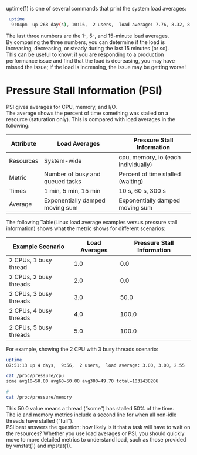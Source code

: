 uptime(1) is one of several commands that print the system load averages:

```bash
 uptime
  9:04pm  up 268 day(s), 10:16,  2 users,  load average: 7.76, 8.32, 8.60
```

The last three numbers are the 1-, 5-, and 15-minute load averages.\
By comparing the three numbers, you can determine if the load is increasing, decreasing, or steady during the last 15 minutes (or so).\
This can be useful to know: if you are responding to a production performance issue and find that the load is decreasing, you may have missed the issue; if the load is increasing, the issue may be getting worse!

# Pressure Stall Information (PSI)

PSI gives averages for CPU, memory, and I/O.\
The average shows the percent of time something was stalled on a resource (saturation only). This is compared with load averages in the following:

| Attribute | Load Averages                   | Pressure Stall Information          |
| --------- | ------------------------------- | ----------------------------------- |
| Resources | System-wide                     | cpu, memory, io (each individually) |
| Metric    | Number of busy and queued tasks | Percent of time stalled (waiting)   |
| Times     | 1 min, 5 min, 15 min            | 10 s, 60 s, 300 s                   |
| Average   | Exponentially damped moving sum | Exponentially damped moving sum     |

The following Table(Linux load average examples versus pressure stall information) shows what the metric shows for different scenarios:

| Example Scenario       | Load Averages | Pressure Stall Information |
| ---------------------- | ------------- | -------------------------- |
| 2 CPUs, 1 busy thread  | 1.0           | 0.0                        |
| 2 CPUs, 2 busy threads | 2.0           | 0.0                        |
| 2 CPUs, 3 busy threads | 3.0           | 50.0                       |
| 2 CPUs, 4 busy threads | 4.0           | 100.0                      |
| 2 CPUs, 5 busy threads | 5.0           | 100.0                      |

For example, showing the 2 CPU with 3 busy threads scenario:

```bash
uptime
07:51:13 up 4 days,  9:56,  2 users,  load average: 3.00, 3.00, 2.55

cat /proc/pressure/cpu
some avg10=50.00 avg60=50.00 avg300=49.70 total=1031438206

#
cat /proc/pressure/memory
```

This 50.0 value means a thread (“some”) has stalled 50% of the time.\
The io and memory metrics include a second line for when all non-idle threads have stalled (“full”).\
PSI best answers the question: how likely is it that a task will have to wait on the resources?
Whether you use load averages or PSI, you should quickly move to more detailed metrics to understand load, such as those provided by vmstat(1) and mpstat(1).
